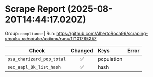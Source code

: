 # Scrape Report (2025-08-20T14:44:17.020Z)

Group: `compliance`  |  Run: https://github.com/AlbertoRoca96/scraping-checks-scheduler/actions/runs/17101785257

| Check | Changed | Keys | Error |
|---|:---:|:--|:--|
| `psa_charizard_pop_total` | ✅ | population |  |
| `sec_aapl_8k_list_hash` | ✅ | hash |  |
